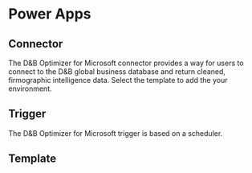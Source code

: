 # Power Apps


## Connector
The D&B Optimizer for Microsoft connector provides a way for users to connect to the D&B global business database and return cleaned, firmographic intelligence data. Select the template to add the your environment.


## Trigger
The D&B Optimizer for Microsoft trigger is based on a scheduler.

## Template
